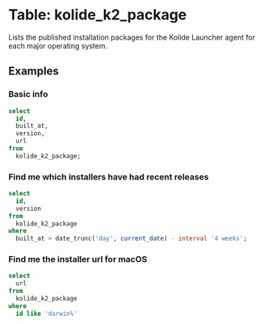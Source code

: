 # Table: kolide_k2_package

Lists the published installation packages for the Kolide Launcher agent for each major operating system.

## Examples

### Basic info

```sql
select
  id,
  built_at,
  version,
  url
from
  kolide_k2_package;
```

### Find me which installers have had recent releases

```sql
select 
  id, 
  version 
from 
  kolide_k2_package 
where 
  built_at > date_trunc('day', current_date) - interval '4 weeks';
```

### Find me the installer url for macOS

```sql
select 
  url 
from
  kolide_k2_package 
where 
  id like 'darwin%'
```